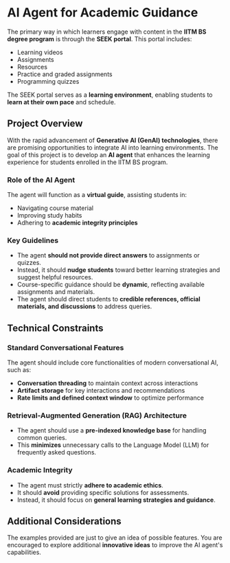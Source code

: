 # AI Agent for Academic Guidance

The primary way in which learners engage with content in the **IITM BS degree program** is through the **SEEK portal**. This portal includes:  
- Learning videos  
- Assignments  
- Resources  
- Practice and graded assignments  
- Programming quizzes  

The SEEK portal serves as a **learning environment**, enabling students to **learn at their own pace** and schedule.  

## Project Overview  

With the rapid advancement of **Generative AI (GenAI) technologies**, there are promising opportunities to integrate AI into learning environments. The goal of this project is to develop an **AI agent** that enhances the learning experience for students enrolled in the IITM BS program.  

### Role of the AI Agent  

The agent will function as a **virtual guide**, assisting students in:  
- Navigating course material  
- Improving study habits  
- Adhering to **academic integrity principles**  

### Key Guidelines  
- The agent **should not provide direct answers** to assignments or quizzes.  
- Instead, it should **nudge students** toward better learning strategies and suggest helpful resources.  
- Course-specific guidance should be **dynamic**, reflecting available assignments and materials.  
- The agent should direct students to **credible references, official materials, and discussions** to address queries.  

## Technical Constraints  

### Standard Conversational Features  
The agent should include core functionalities of modern conversational AI, such as:  
- **Conversation threading** to maintain context across interactions  
- **Artifact storage** for key interactions and recommendations  
- **Rate limits and defined context window** to optimize performance  

### Retrieval-Augmented Generation (RAG) Architecture  
- The agent should use a **pre-indexed knowledge base** for handling common queries.  
- This **minimizes** unnecessary calls to the Language Model (LLM) for frequently asked questions.  

### Academic Integrity  
- The agent must strictly **adhere to academic ethics**.  
- It should **avoid** providing specific solutions for assessments.  
- Instead, it should focus on **general learning strategies and guidance**.  

## Additional Considerations  
The examples provided are just to give an idea of possible features. You are encouraged to explore additional **innovative ideas** to improve the AI agent's capabilities.  
